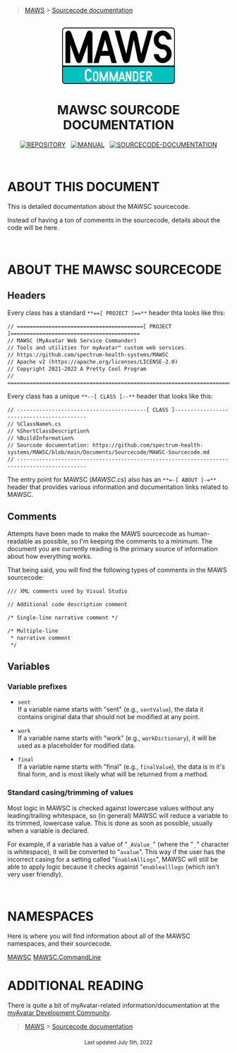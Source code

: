 > [MAWS][1] &gt; [Sourcecode documentation][2]

<br>
<div align="center">
  <img src="../../.github/Logos/maws-logo-commander-512x256.png" alt="MAWSC logo" width="256">
  <h1> 
    MAWSC SOURCODE DOCUMENTATION
  </h1>

<!-- In order for this block to render properly, it needs to be seperate from the <div> tag, and left-justified. -->
[![REPOSITORY](https://img.shields.io/badge/REPOSITORY-550055?style=for-the-badge)][1]&nbsp;&nbsp;&nbsp;[![MANUAL](https://img.shields.io/badge/MANUAL-550055?style=for-the-badge)][3]&nbsp;&nbsp;&nbsp;[![SOURCECODE-DOCUMENTATION](https://img.shields.io/badge/SOURCECODE%20DOCUMENTATION-8e008e?style=for-the-badge)][2]

</div>
<br>

# ABOUT THIS DOCUMENT
This is detailed documentation about the MAWSC sourcecode.

Instead of having a ton of comments in the sourcecode, details about the code will be here.

<br>

# ABOUT THE MAWSC SOURCECODE

## Headers
Every class has a standard `**==[ PROJECT ]==**` header thta looks like this:
```
// ========================================[ PROJECT ]=========================================
// MAWSC (MyAvatar Web Service Commander)
// Tools and utilities for myAvatar™ custom web services.
// https://github.com/spectrum-health-systems/MAWSC
// Apache v2 (https://apache.org/licenses/LICENSE-2.0)
// Copyright 2021-2022 A Pretty Cool Program
// ============================================================================================
```

Every class has a unique `**--[ CLASS ]--**` header that looks like this:
```
// -----------------------------------------[ CLASS ]------------------------------------------
// %ClassName%.cs
// %ShortClassDescription%
// %BuildInformation%
// Sourcode documentation: https://github.com/spectrum-health-systems/MAWSC/blob/main/Documents/Sourcecode/MAWSC-Sourcecode.md
// --------------------------------------------------------------------------------------------
```

The entry point for MAWSC (*MAWSC.cs*) also has an `**=-[ ABOUT ]-=**` header that provides various information and documentation links related to MAWSC. 

## Comments
Attempts have been made to make the MAWS sourcecode as human-readable as possible, so I'm keeping the comments to a minimum. The document you are currently reading is the primary source of information about how everything works.

That being said, you will find the following types of comments in the MAWS sourcecode:
```
/// XML comments used by Visual Studio
```
```
// Additional code description comment
```
```
/* Single-line narrative comment */
```
```
/* Multiple-line  
 * narrative comment  
 */
```

## Variables

### Variable prefixes

* `sent`  
If a variable name starts with "sent" (e.g., `sentValue`), the data it contains original data that should not be modified at any point.

* `work`  
If a variable name starts with "work" (e.g., `workDictionary`), it will be used as a placeholder for modified data. 

* `final`  
If a variable name starts with "final" (e.g., `finalValue`), the data is in it's final form, and is most likely what will be returned from a method.

###  Standard casing/trimming of values
Most logic in MAWSC is checked against lowercase values without any leading/trailing whitespace, so (in general) MAWSC will reduce a variable to its trimmed, lowercase value. This is done as soon as possible, usually when a variable is declared.

For example, if a variable has a value of "`_AValue_`" (where the "`_`" character is whitespace), it will be converted to "`avalue`". This way if the user has the incorrect casing for a setting called "`EnableAllLogs`", MAWSC will still be able to apply logic because it checks against "`enablealllogs` (which isn't very user friendly).

<br>

# NAMESPACES
Here is where you will find information about all of the MAWSC namespaces, and their sourcecode.

[MAWSC][4]
[MAWSC.CommandLine][5]

<!--
* [MAWSC](MAWSC.md)
* [MAWSC.CommandLine](MAWSC.CommandLine.md)
* [MAWSC.Configuration](MAWSC.Configuration.md)
* [MAWSC.Framework](MAWSC.Framework.md)
* [MAWSC.Help](MAWSC.Help.md)
* [MAWSC.Logging](MAWSC.Logging.md)
* [MAWSC.Maintenance](MAWSC.Maintenance.md)
* [MAWSC.Requirement](MAWSC.Requirement.md)
* [MAWSC.Roundhouse](MAWSC.Roundhouse.md)
* [MAWSC.Staging](MAWSC.Staging.md)
-->

# ADDITIONAL READING
There is quite a bit of myAvatar-related information/documentation at the [myAvatar Development Community](
https://github.com/myAvatar-Development-Community/).

> [MAWS][1] &gt; [Sourcecode documentation][2]

[1]: https://github.com/spectrum-health-systems/MAWSC
[2]: ../Sourcecode/MAWSC-Sourcecode.md
[3]: ../Manual/MAWSC-Manual.md
[4]: ../Sourcecode/MAWSC.md
[5]: ../Sourcecode/MAWSC.CommandLine.md

<div align="center">
  <sub>
    Last updated July 5th, 2022
  </sub>
<br>